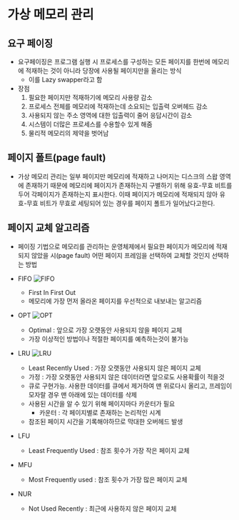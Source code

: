 # 가상 메모리 관리

## 요구 페이징

- 요구페이징은 프로그램 실행 시 프로세스를 구성하는 모든 페이지를 한번에 메모리에 적재하는 것이 아니라 당장에 사용될 페이지만을 올리는 방식
  - 이를 Lazy swapper라고 함
- 장점
  1. 필요한 페이지만 적재하기에 메모리 사용량 감소
  2. 프로세스 전체를 메모리에 적재하는데 소요되는 입출력 오버헤드 감소
  3. 사용되지 않는 주소 영역에 대한 입출력이 줄어 응답시간이 감소
  4. 시스템이 더많은 프로세스를 수용할수 있게 해줌
  5. 물리적 메모리의 제약을 벗어남

## 페이지 폴트(page fault)

- 가상 메모리 관리는 일부 페이지만 메모리에 적재하고 나머지는 디스크의 스왑 영역에 존재하기 때문에 메모리에 페이지가 존재하는지 구별하기 위해 유효-무효 비트를 두어 각페이지가 존재하는지 표시한다. 이때 페이지가 메모리에 적재되지 않아 유효-무효 비트가 무효로 세팅되어 있는 경우를 페이지 폴트가 일어났다고한다.

## 페이지 교체 알고리즘

- 페이징 기법으로 메모리를 관리하는 운영체제에서 필요한 페이지가 메모리에 적재되지 않았을 시(page fault) 어떤 페이지 프레임을 선택하여 교체할 것인지 선택하는 방법
- FIFO
  ![FIFO](https://user-images.githubusercontent.com/76610357/219513404-ef20db95-1d1d-458c-bdf8-e14bee210bfd.png)

  - First In First Out
  - 메모리에 가장 먼저 올라온 페이지를 우선적으로 내보내는 알고리즘

- OPT
  ![OPT](https://user-images.githubusercontent.com/76610357/219513396-17b11120-f49d-43fd-9c3f-143db226defa.png)

  - Optimal : 앞으로 가장 오랫동안 사용되지 않을 페이지 교체
  - 가장 이상적인 방법이나 적절한 페이지를 예측하는것이 불가능

- LRU
  ![LRU](https://user-images.githubusercontent.com/76610357/219513407-e86b861e-8e27-45d3-a0dd-bc0435b4f189.png)
  - Least Recently Used : 가장 오랫동안 사용되지 않은 페이지 교체
  - 가정 : 가장 오랫동안 사용되지 않은 데이터라면 앞으로도 사용확률이 적을것
  - 큐로 구현가능. 사용한 데이터를 큐에서 제거하여 맨 위로다시 올리고, 프레임이 모자랄 경우 맨 아래에 있는 데이터를 삭제
  - 사용된 시간을 알 수 있기 위해 페이지마다 카운터가 필요
    - 카운터 : 각 페이지별로 존재하는 논리적인 시계
  - 참조된 페이지 시간을 기록해야하므로 막대한 오버헤드 발생
- LFU
  - Least Frequently Used : 참조 횟수가 가장 작은 페이지 교체
- MFU
  - Most Frequently used : 참조 횟수가 가장 많은 페이지 교체
- NUR
  - Not Used Recently : 최근에 사용하지 않은 페이지 교체

